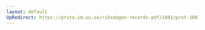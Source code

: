 ```yaml
---
layout: default
UpRedirect: https://pruto.im.uu.se/riksdagen-records-pdf/1881/prot-1881--ak--014/prot-1881--ak--014_010.pdf
---
```

